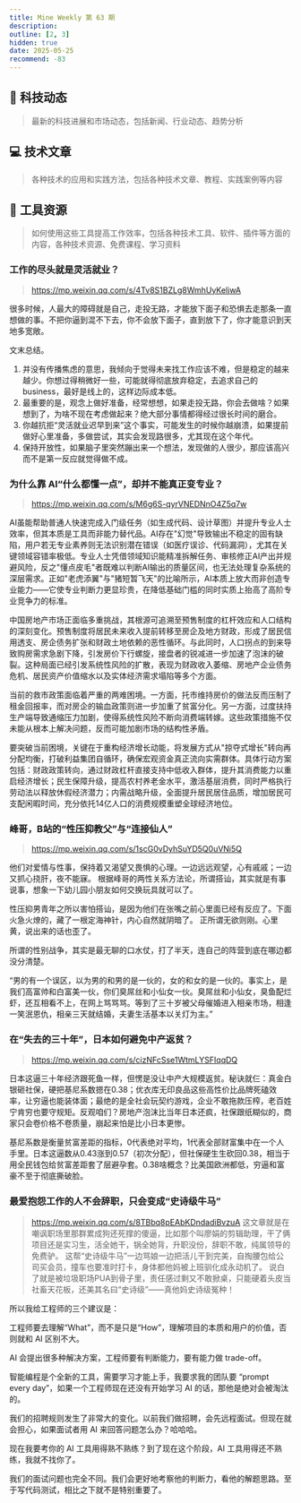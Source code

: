 ```yaml
---
title: Mine Weekly 第 63 期
description:
outline: [2, 3]
hidden: true
date: 2025-05-25
recommend: -83
---
```



## 🚀 科技动态

> 最新的科技进展和市场动态，包括新闻、行业动态、趋势分析

## 💻 技术文章

> 各种技术的应用和实践方法，包括各种技术文章、教程、实践案例等内容


## 🔧 工具资源

> 如何使用这些工具提高工作效率，包括各种技术工具、软件、插件等方面的内容，各种技术资源、免费课程、学习资料

### 工作的尽头就是灵活就业？
> https://mp.weixin.qq.com/s/4Tv8S1BZLg8WmhUyKeljwA

很多时候，人最大的障碍就是自己，走投无路，才能放下面子和恐惧去走那条一直想做的事。不把你逼到混不下去，你不会放下面子，直到放下了，你才能意识到天地多宽敞。

文末总结。
1. 并没有传播焦虑的意思，我倾向于觉得未来找工作应该不难，但是稳定的越来越少。你想过得稍微好一些，可能就得彻底放弃稳定，去追求自己的business，最好是线上的，这样边际成本低。
2. 最重要的是，观念上做好准备，经常想想，如果走投无路，你会去做啥？如果想到了，为啥不现在考虑做起来？绝大部分事情都得经过很长时间的磨合。
3. 你越抗拒“灵活就业迟早到来”这个事实，可能发生的时候你越崩溃，如果提前做好心里准备，多做尝试，其实会发现路很多，尤其现在这个年代。
4. 保持开放性，如果脑子里突然蹦出来一个想法，发现做的人很少，那应该高兴而不是第一反应就觉得做不成。

### 为什么靠 AI“什么都懂一点”，却并不能真正变专业？
> https://mp.weixin.qq.com/s/M6g6S-qyrVNEDNnO4Z5q7w

AI虽能帮助普通人快速完成入门级任务（如生成代码、设计草图）并提升专业人士效率，但其本质是工具而非能力替代品。AI存在"幻觉"导致输出不稳定的固有缺陷，用户若无专业素养则无法识别潜在错误（如医疗误诊、代码漏洞），尤其在关键领域容错率极低。专业人士凭借领域知识能精准拆解任务、审核修正AI产出并规避风险，反之"懂点皮毛"者既难以判断AI输出的质量区间，也无法处理复杂系统的深层需求。正如"老虎添翼"与"猪短暂飞天"的比喻所示，AI本质上放大而非创造专业能力——它使专业判断力更显珍贵，在降低基础门槛的同时实质上抬高了高阶专业竞争力的标准。


中国房地产市场正面临多重挑战，其根源可追溯至预售制度的杠杆效应和人口结构的深刻变化。预售制度将居民未来收入提前转移至房企及地方财政，形成了居民信用透支、房企债务扩张和财政土地依赖的恶性循环。与此同时，人口拐点的到来导致购房需求急剧下降，引发房价下行螺旋，接盘者的锐减进一步加速了泡沫的破裂。这种局面已经引发系统性风险的扩散，表现为财政收入萎缩、房地产企业债务危机、居民资产价值缩水以及实体经济需求塌陷等多个方面。

当前的救市政策面临着严重的两难困境。一方面，托市维持房价的做法反而压制了租金回报率，而对房企的输血政策则进一步加重了贫富分化。另一方面，过度扶持生产端导致通缩压力加剧，使得系统性风险不断向消费端转嫁。这些政策措施不仅未能从根本上解决问题，反而可能加剧市场的结构性矛盾。

要突破当前困境，关键在于重构经济增长动能，将发展方式从"掠夺式增长"转向再分配均衡，打破利益集团自循环，确保宏观资金真正流向实需群体。具体行动方案包括：财政政策转向，通过财政杠杆直接支持中低收入群体，提升其消费能力以重启经济增长；民生保障升级，提高农村养老金水平，激活基层消费，同时严格执行劳动法以释放休假经济潜力；内需战略升级，全面提升居民居住品质，增加居民可支配闲暇时间，充分依托14亿人口的消费规模重塑全球经济地位。

### 峰哥，B站的“性压抑教父”与“连接仙人”
> https://mp.weixin.qq.com/s/1scG0vDyhSuYD5Q0uVNi5Q

他们对爱情与性事，保持着又渴望又畏惧的心理。一边远远观望，心有戚戚；一边又抓心挠肝，夜不能寐。
根据峰哥的两性关系方法论，所谓搭讪，其实就是有事说事，想象一下幼儿园小朋友如何交换玩具就可以了。

性压抑男青年之所以害怕搭讪，是因为他们在张嘴之前心里面已经有反应了。下面火急火燎的，藏了一根定海神针，内心自然就阴暗了。
正所谓无欲则刚。心里黄，说出来的话也歪了。

所谓的性别战争，其实是最无聊的口水仗，打了半天，连自己的阵营到底在哪边都没分清楚。

“男的有一个误区，以为男的和男的是一伙的，女的和女的是一伙的。事实上，是我们高富帅和白富美一伙，你们臭屌丝和小仙女一伙。臭屌丝和小仙女，臭鱼配烂虾，还互相看不上，在网上骂骂骂。等到了三十岁被父母催婚进入相亲市场，相逢一笑泯恩仇，相亲三天就结婚，夫妻生活基本以关灯为主。”

### 在“失去的三十年”，日本如何避免中产返贫？
> https://mp.weixin.qq.com/s/cizNFcSse1WtmLYSFIqqDQ

日本这逼三十年经济跟死鱼一样，但愣是没让中产大规模返贫。秘诀就仨：真金白银砸社保，硬把基尼系数摁在0.38；优衣库无印良品这些高性价比品牌死磕效率，让穷逼也能装体面；最绝的是全社会玩契约游戏，企业不敢拖款压榨，老百姓宁肯穷也要守规矩。反观咱们？房地产泡沫比当年日本还疯，社保跟纸糊似的，商家只会卷价格不卷质量，崩起来怕是比小日本更惨。

基尼系数是衡量贫富差距的指标，0代表绝对平均，1代表全部财富集中在一个人手里。日本这逼数从0.43涨到0.57（初次分配），但社保硬生生砍回0.38，相当于用全民钱包给贫富差距套了层避孕套。0.38啥概念？比美国欧洲都低，穷逼和富豪不至于彻底撕破脸。


### 最爱抱怨工作的人不会辞职，只会变成“史诗级牛马”
> https://mp.weixin.qq.com/s/8TBbq8pEAbKDndadiBvzuA
这文章就是在嘲讽职场里那群累成狗还死撑的傻逼，比如那个叫廖娟的剪辑助理，干了俩项目还是实习生，活全她干，锅全她背，升职没份，辞职不敢，纯属领导的免费驴。
这帮“史诗级牛马”一边骂娘一边把活儿干到完美，自掏腰包给公司买会员，撞车也要准时打卡，身体都他妈被上班驯化成永动机了。
说白了就是被垃圾职场PUA到骨子里，责任感过剩又不敢掀桌，只能硬着头皮当社畜天花板，还美其名曰“史诗级”——真他妈史诗级冤种！


所以我给工程师的三个建议是：

工程师要去理解“What”，而不是只是“How”，理解项目的本质和用户的价值，否则就和 AI 区别不大。

AI 会提出很多种解决方案，工程师要有判断能力，要有能力做 trade-off。

智能编程是个全新的工具，需要学习才能上手，我要求我的团队要 “prompt every day”，如果一个工程师现在还没有开始学习 AI 的话，那他是绝对会被淘汰的。

我们的招聘规则发生了非常大的变化。以前我们做招聘，会先远程面试。但现在就会担心，如果面试者用 AI 来回答问题怎么办？哈哈哈。

现在我要考你的 AI 工具用得熟不熟练？到了现在这个阶段，AI 工具用得还不熟练，我就不找你了。

我们的面试问题也完全不同。我们会更好地考察他的判断力，看他的解题思路。至于写代码测试，相比之下就不是特别重要了。